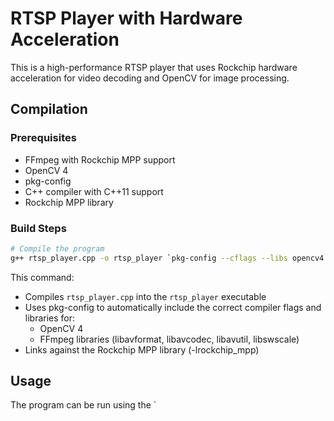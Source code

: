 # RTSP Player with Hardware Acceleration

This is a high-performance RTSP player that uses Rockchip hardware acceleration for video decoding and OpenCV for image processing.

## Compilation

### Prerequisites
- FFmpeg with Rockchip MPP support
- OpenCV 4
- pkg-config
- C++ compiler with C++11 support
- Rockchip MPP library

### Build Steps
```bash
# Compile the program
g++ rtsp_player.cpp -o rtsp_player `pkg-config --cflags --libs opencv4 libavformat libavcodec libavutil libswscale` -lrockchip_mpp
```

This command:
- Compiles `rtsp_player.cpp` into the `rtsp_player` executable
- Uses pkg-config to automatically include the correct compiler flags and libraries for:
  - OpenCV 4
  - FFmpeg libraries (libavformat, libavcodec, libavutil, libswscale)
- Links against the Rockchip MPP library (-lrockchip_mpp)

## Usage

The program can be run using the `